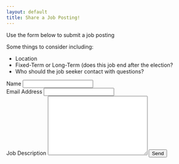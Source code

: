 ```yaml
---
layout: default
title: Share a Job Posting!
---
```


<div id="contact">

<div class="contactContent">

  <p class="intro">Use the form below to submit a job posting</p>

 <p>Some things to consider including:</p>
  <ul>
    <li>Location</li>
    <li>Fixed-Term or Long-Term (does this job end after the election?</li>
    <li>Who should the job seeker contact with questions?</li>
  </ul>
</div>

  <form action="https://formspree.io/annie@progressivedatajobs.org" method="POST">
    <input type="hidden" name="_subject" value="New job post!" />
    <label for="name">Name</label>
    <input type="text" id="name" name="name" class="full-width"><br>
    <label for="email">Email Address</label>
    <input type="email" id="email" name="_replyto" class="full-width"><br>
    <label for="message">Job Description</label>
    <textarea name="message" id="message" cols="30" rows="10" class="full-width"></textarea>
    <input type="submit" value="Send" class="button">
  </form>

</div>
